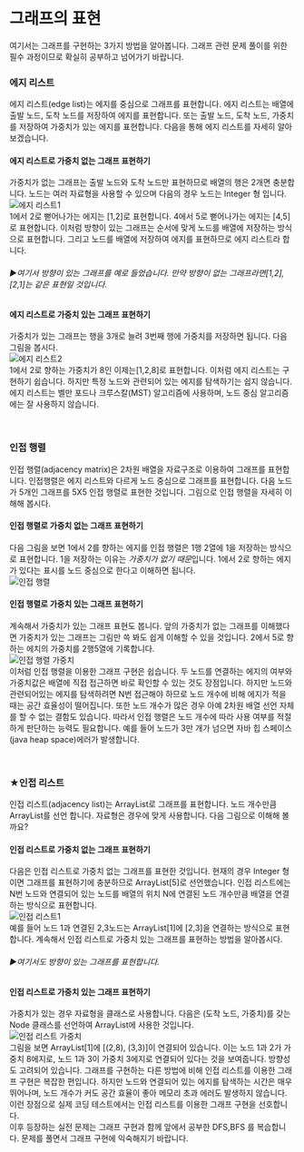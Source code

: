 # 그래프의 표현
여기서는 그래프를 구현하는 3가지 방법을 알아봅니다. 
그래프 관련 문제 풀이를 위한 필수 과정이므로 확실히 공부하고 
넘어가기 바랍니다.

### 에지 리스트
에지 리스트(edge list)는 에지를 중심으로 그래프를 표현합니다. 에지 리스트는 
배열에 출발 노드, 도착 노드를 저장하여 에지를 표현합니다. 또는 출발 노드, 
도착 노드, 가중치를 저장하여 가중치가 있는 에지를 표현합니다. 다음을 통해 
에지 리스트를 자세히 알아보겠습니다.

#### 에지 리스트로 가중치 없는 그래프 표현하기
가중치가 없는 그래프는 출발 노드와 도착 노드만 표현하므로 배열의 행은 2개면 충분합니다. 
노드는 여러 자료형을 사용할 수 있으며 다음의 경우 노드는 Integer 형 입니다.  
![에지 리스트1](https://github.com/leesulgi66/Algorithm/assets/107823688/7f3551b5-4ccb-423b-936a-1fe8713daf80)  
1에서 2로 뻗어나가는 에지는 [1,2]로 표현합니다. 4에서 5로 뻗어나가는 에지는 [4,5]로 
표현합니다. 이처럼 방향이 있는 그래프는 순서에 맞게 노드를 배열에 저장하는 
방식으로 표현합니다. 그리고 노드를 배열에 저장하여 에지를 표현하므로 에지 리스트라 합니다.
###### ▶여기서 방향이 있는 그래프를 예로 들었습니다. 만약 방향이 없는 그래프라면[1,2],[2,1]는 같은 표현일 것입니다.

#### 에지 리스트로 가중치 있는 그래프 표현하기
가중치가 있는 그래프는 행을 3개로 늘려 3번째 행에 가중치를 저장하면 됩니다. 
다음 그림을 봅시다.  
![에지 리스트2](https://github.com/leesulgi66/Algorithm/assets/107823688/ecbb79ff-04ff-4ebc-a6cf-8a36fe7e3d96)  
1에서 2로 향하는 가중치가 8인 이제는[1,2,8]로 표현합니다. 이처럼 에지 리스트는 
구현하기 쉽습니다. 하지만 특정 노드와 관련되어 있는 에지를 탐색하기는 
쉽지 않습니다. 에지 리스트는 벨만 포드나 크루스칼(MST) 알고리즘에 사용하며, 
노드 중심 알고리즘에는 잘 사용하지 않습니다.

<br>


### 인접 행렬
인접 행렬(adjacency matrix)은 2차원 배열을 자료구조로 이용하여 그래프를 
표현합니다. 인접행렬은 에지 리스트와 다르게 노드 중심으로 그래프를 표현합니다. 
다음 노드가 5개인 그래프를 5X5 인접 행렬로 표현한 것입니다. 그림으로 인접 행렬을 
자세히 이해해 봅시다.


#### 인접 행렬로 가중치 없는 그래프 표현하기
다음 그림을 보면 1에서 2를 향하는 에지를 인접 행렬은 1행 2열에 1을 저장하는 방식으로 
표현합니다. 1을 저장하는 이유는 *가중치가 없기 때문*입니다. 1에서 2로 향하는 
에지가 있다는 표시를 노드 중심으로 한다고 이해하면 됩니다.  
![인접 행렬](https://github.com/leesulgi66/Algorithm/assets/107823688/f28e77af-b087-4370-adc1-1de6f98841f0)  

#### 인접 행렬로 가중치 있는 그래프 표현하기
계속해서 가중치가 있는 그래프 표현도 봅니다. 앞의 가중치가 없는 그래프를 
이해했다면 가중치가 있는 그래프는 그림만 쓱 봐도 쉽게 이해할 수 있을 것입니다. 
2에서 5로 향하는 에치의 가중치를 2행5열에 기록합니다.  
![인접 행렬 가중치](https://github.com/leesulgi66/Algorithm/assets/107823688/9a108082-ea04-4049-9ec4-eab3dfc93228)  
이처럼 인접 행렬을 이용한 그래프 구현은 쉽습니다. 두 노드를 연결하는 에지의 
여부와 가중치값은 배열에 직접 접근하면 바로 확인할 수 있는 것도 장점입니다. 
하지만 노드와 관련되어있는 에지를 탐색하려면 N번 접근해야 하므로 노드 개수에 
비해 에지가 적을 때는 공간 효율성이 떨어집니다. 또한 노드 개수가 많은 경우 
아예 2차원 배열 선언 자체를 할 수 없는 결함도 있습니다. 따라서 인접 행렬은 
노드 개수에 따라 사용 여부를 적절하게 판단하는 능력도 필요합니다. 예를 들어 
노드가 3만 개가 넘으면 자바 힙 스페이스(java heap space)에러가 발생합니다.

<br>

### ★인접 리스트
인접 리스트(adjacency list)는 ArrayList로 그래프를 표현합니다. 노드 
개수만큼 ArrayList를 선언 합니다. 자료형은 경우에 맞게 사용합니다. 다음 
그림으로 이해해 볼까요?

#### 인접 리스트로 가중치 없는 그래프 표현하기
다음은 인접 리스트로 가중치 없는 그래프를 표현한 것입니다. 현재의 경우 Integer 형이면 
그래프를 표현하기에 충분하므로 ArrayList<Integer>[5]로 선언했습니다. 
인접 리스트에는 N번 노드와 연결되어 있는 노드를 배열의 위치 N에 연결된 
노드 개수만큼 배열을 연결하는 방식으로 표현합니다.  
![인접 리스트1](https://github.com/leesulgi66/Algorithm/assets/107823688/8b60815b-a107-4d8f-b3c1-dd32043c5343)  
예를 들어 노드 1과 연결된 2,3노드는 ArrayList[1]에 [2,3]을 연결하는 방식으로 
표현합니다. 계속해서 인접 리스트로 가중치 있는 그래프를 표현하는 방법을 알아봅시다.
###### ▶여기서도 방향이 있는 그래프를 표현합니다.

#### 인접 리스트로 가중치 있는 그래프 표현하기
가중치가 있는 경우 자료형을 클래스로 사용합니다. 다음은 (도착 노드, 가중치)를 
갖는 Node 클래스를 선언하여 ArrayList에 사용한 것입니다.  
![인접 리스트 가중치](https://github.com/leesulgi66/Algorithm/assets/107823688/b50d8b24-26da-4bd1-9818-b134db14af97)  
그림을 보면 ArrayList[1]에 [(2,8), (3,3)]이 연결되어 있습니다. 이는 노드 
1과 2가 가중치 8에지로, 노드 1과 3이 가중치 3에지로 연결되어 있다는 것을 
보여줍니다. 방향성도 고려되어 있습니다. 그래프를 구현하는 다른 방법에 비해 
인접 리스트를 이용한 그래프 구현은 복잡한 편입니다. 하지만 노드와 연결되어 
있는 에지를 탐색하는 시간은 매우 뛰어나며, 노드 개수가 커도 공간 효율이 좋아 
메모리 초과 에러도 발생하지 않습니다. 이런 장점으로 실제 코딩 테스트에서는 
인접 리스트를 이용한 그래프 구현을 선호합니다.  
이후 등장하는 실전 문제는 그래프 구현과 함께 앞에서 공부한 DFS,BFS 를 
복습합니다. 문제를 풀면서 그래프 구현에 익숙해지기 바랍니다.

